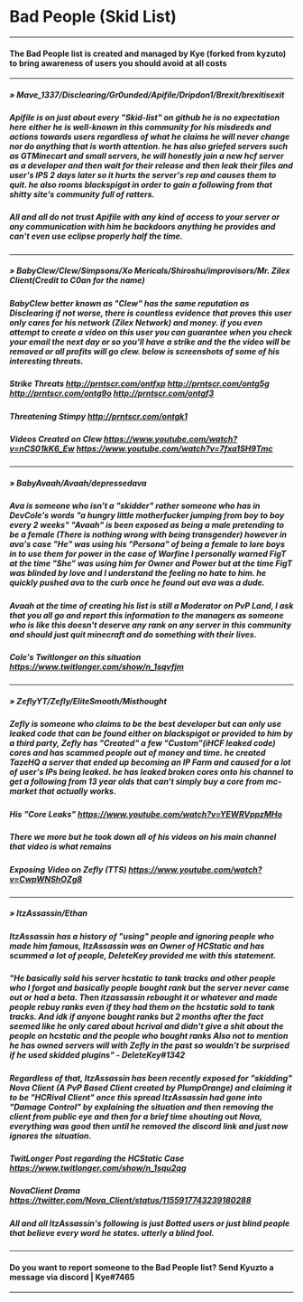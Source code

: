 # Bad People (Skid List)
___
#### The Bad People list is created and managed by Kye (forked from kyzuto) to bring awareness of users you should avoid at all costs
___

##### » Mave_1337/Disclearing/Gr0unded/Apifile/Dripdon1/Brexit/brexitisexit
##### Apifile is on just about every "Skid-list" on github he is no expectation here either he is well-known in this community for his misdeeds and actions towards users regardless of what he claims he will never change nor do anything that is worth attention. he has also griefed servers such as GTMinecart and small servers, he will honestly join a new hcf server as a developer and then wait for their release and then leak their files and user's IPS 2 days later so it hurts the server's rep and causes them to quit. he also rooms blackspigot in order to gain a following from that shitty site's community full of ratters.
##### All and all do not trust Apifile with any kind of access to your server or any communication with him he backdoors anything he provides and can't even use eclipse properly half the time.
___

##### » BabyClew/Clew/Simpsons/Xo Mericals/Shiroshu/improvisors/Mr. Zilex Client(Credit to C0an for the name)

##### BabyClew better known as "Clew" has the same reputation as Disclearing if not worse, there is countless evidence that proves this user only cares for his network (Zilex Network) and money. if you even attempt to create a video on this user you can guarantee when you check your email the next day or so you'll have a strike and the the video will be removed or all profits will go clew. below is screenshots of some of his interesting threats.

##### Strike Threats http://prntscr.com/ontfxp http://prntscr.com/ontg5g http://prntscr.com/ontg9o http://prntscr.com/ontgf3
##### Threatening Stimpy http://prntscr.com/ontgk1
##### Videos Created on Clew https://www.youtube.com/watch?v=nCS01kK6_Ew https://www.youtube.com/watch?v=7fxa1SH9Tmc
___

##### » BabyAvaah/Avaah/depressedava

##### Ava is someone who isn't a "skidder" rather someone who has in DevCole's words "a hungry little motherfucker jumping from boy to boy every 2 weeks" "Avaah" is been exposed as being a male pretending to be a female (There is nothing wrong with being transgender) however in ava's case "He" was using his "Persona" of being a female to lore boys in to use them for power in the case of Warfine I personally warned FigT at the time "She" was using him for Owner and Power but at the time FigT was blinded by love and I understand the feeling no hate to him. he quickly pushed ava to the curb once he found out ava was a dude.

##### Avaah at the time of creating his list is still a Moderator on PvP Land, I ask that you all go and report this information to the managers as someone who is like this doesn't deserve any rank on any server in this community and should just quit minecraft and do something with their lives.

##### Cole's Twitlonger on this situation https://www.twitlonger.com/show/n_1sqvfjm 
___

##### » ZeflyYT/Zefly/EliteSmooth/Misthought

##### Zefly is someone who claims to be the best developer but can only use leaked code that can be found either on blackspigot or provided to him by a third party, Zefly has "Created" a few "Custom"(iHCF leaked code) cores and has scammed people out of money and time. he created TazeHQ a server that ended up becoming an IP Farm and caused for a lot of user's IPs being leaked. he has leaked broken cores onto his channel to get a following from 13 year olds that can't simply buy a core from mc-market that actually works. 

##### His "Core Leaks" https://www.youtube.com/watch?v=YEWRVppzMHo
##### There we more but he took down all of his videos on his main channel that video is what remains

##### Exposing Video on Zefly (TTS) https://www.youtube.com/watch?v=CwpWNShOZg8
___

##### » ItzAssassin/Ethan

##### ItzAssassin has a history of "using" people and ignoring people who made him famous, ItzAssassin was an Owner of HCStatic and has scummed a lot of people, DeleteKey provided me with this statement.

##### "He basically sold his server hcstatic to tank tracks and other people who I forgot and basically people bought rank but the server never came out or had a beta. Then itzassassin rebought it or whatever and made people rebuy ranks even if they had them on the hcstatic sold to tank tracks. And idk if anyone bought ranks but 2 months after the fact seemed like he only cared about hcrival and didn't give a shit about the people on hcstatic and the people who bought ranks Also not to mention he has owned servers will with Zefly in the past so wouldn't be surprised if he used skidded plugins" - DeleteKey#1342

##### Regardless of that, ItzAssassin has been recently exposed for "skidding" Nova Client (A PvP Based Client created by PlumpOrange) and claiming it to be "HCRival Client" once this spread ItzAssassin had gone into "Damage Control" by explaining the situation and then removing the client from public eye and then for a brief time shouting out Nova, everything was good then until he removed the discord link and just now ignores the situation.

##### TwitLonger Post regarding the HCStatic Case https://www.twitlonger.com/show/n_1squ2qg
##### NovaClient Drama https://twitter.com/Nova_Client/status/1155917743239180288

##### All and all ItzAssassin's following is just Botted users or just blind people that believe every word he states. utterly a blind fool.

___
#### Do you want to report someone to the Bad People list? Send Kyuzto a message via discord | Kye#7465
___
